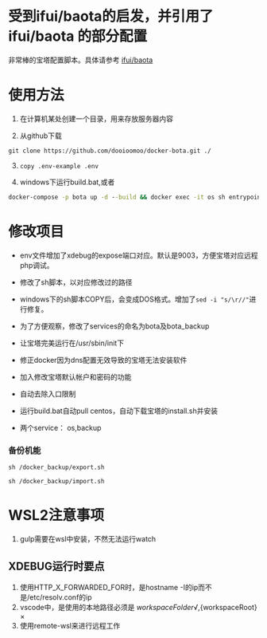 # 受到ifui/baota的启发，并引用了 ifui/baota 的部分配置

非常棒的宝塔配置脚本。具体请参考 [ifui/baota](https://github.com/ifui/baota)


# 使用方法


1. 在计算机某处创建一个目录，用来存放服务器内容

2. 从github下载

```git
git clone https://github.com/dooioomoo/docker-bota.git ./
```

3. ``` copy .env-example .env ```

4. windows下运行build.bat,或者

```cmd
docker-compose -p bota up -d --build && docker exec -it os sh entrypoint.sh /bin/bash
```


# 修改项目

- env文件增加了xdebug的expose端口对应。默认是9003，方便宝塔对应远程php调试。

- 修改了sh脚本，以对应修改过的路径

- windows下的sh脚本COPY后，会变成DOS格式。增加了```sed -i "s/\r//"```进行修复。

- 为了方便观察，修改了services的命名为bota及bota_backup

- 让宝塔完美运行在/usr/sbin/init下

- 修正docker因为dns配置无效导致的宝塔无法安装软件

- 加入修改宝塔默认帐户和密码的功能

- 自动去除入口限制


- 运行build.bat自动pull centos，自动下载宝塔的install.sh并安装

- 两个service： os,backup


### 备份机能


```
sh /docker_backup/export.sh
```

```
sh /docker_backup/import.sh
```

# WSL2注意事项

1. gulp需要在wsl中安装，不然无法运行watch


## XDEBUG运行时要点

1. 使用HTTP_X_FORWARDED_FOR时，是hostname -I的ip而不是/etc/resolv.conf的ip
2. vscode中，是使用的本地路径必须是 ${workspaceFolder}√,${workspaceRoot}×
3. 使用remote-wsl来进行远程工作

